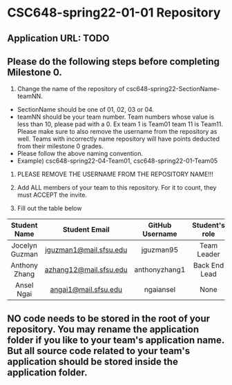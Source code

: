 # CSC648-spring22-01-01 Repository

## Application URL: TODO


## Please do the following steps before completing Milestone 0.
1. Change the name of the repository of csc648-spring22-SectionName-teamNN. 
 - SectionName should be one of 01, 02, 03 or 04. 
 - teamNN should be your team number. Team numbers whose value is less than 10, please pad with a 0. Ex team 1 is Team01 team 11 is Team11. Please make sure to also remove the username from the repository as well. Teams with incorrectly name repository will have points deducted from their milestone 0 grades.
 - Please follow the above naming convention.
 - Example) csc648-spring22-04-Team01,   csc648-spring22-01-Team05

1. PLEASE REMOVE THE USERNAME FROM THE REPOSITORY NAME!!!

2. Add ALL members of your team to this repository. For it to count, they must ACCEPT the invite.

3. Fill out the table below


| Student Name   |      Student Email    |  GitHub Username | Student's role |
|    :---:       |     :---:             |     :---:        | :---:          |
| Jocelyn Guzman | jguzman1@mail.sfsu.edu |   jguzman95  |  Team Leader |
| Anthony Zhang  | azhang12@mail.sfsu.edu | anthonyzhang1 | Back End Lead |
| Ansel Ngai     | angai1@mail.sfsu.edu | ngaiansel | None |

## NO code needs to be stored in the root of your repository. You may rename the application folder if you like to your team's application name. But all source code related to your team's application should be stored inside the application folder.
